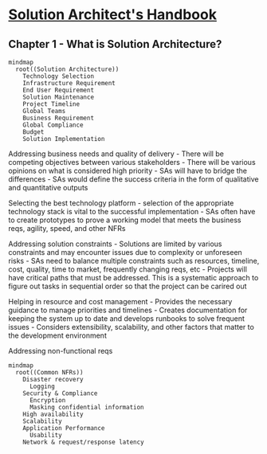 # [Solution Architect's Handbook](https://www.amazon.com/Solutions-Architects-Handbook-Kick-start-architecture/dp/1838645640)

## Chapter 1 - What is Solution Architecture?

```mermaid
mindmap
  root((Solution Architecture))
    Technology Selection
    Infrastructure Requirement
    End User Requirement
    Solution Maintenance
    Project Timeline
    Global Teams
    Business Requirement
    Global Compliance
    Budget
    Solution Implementation
```

Addressing business needs and quality of delivery
    - There will be competing objectives between various stakeholders
    - There will be various opinions on what is considered high priority
    - SAs will have to bridge the differences 
    - SAs would define the success criteria in the form of qualitative and quantitative outputs

Selecting the best technology platform
    - selection of the appropriate technology stack is vital to the successful implementation
    - SAs often have to create prototypes to prove a working model that meets the business reqs, agility, speed, and other NFRs

Addressing solution constraints 
    - Solutions are limited by various constraints and may encounter issues due to complexity or unforeseen risks
    - SAs need to balance multiple constraints such as resources, timeline, cost, quality, time to market, frequently changing reqs, etc
    - Projects will have critical paths that must be addressed.  This is a systematic approach to figure out tasks in sequential order so that the project can be carired out

Helping in resource and cost management
    - Provides the necessary guidance to manage priorities and timelines
    - Creates documentation for keeping the system up to date and develops runbooks to solve frequent issues
    - Considers extensibility, scalability, and other factors that matter to the development environment

Addressing non-functional reqs

```mermaid
mindmap
  root((Common NFRs))
    Disaster recovery
      Logging
    Security & Compliance
      Encryption
      Masking confidential information
    High availability
    Scalability
    Application Performance
      Usability
    Network & request/response latency
```
